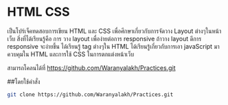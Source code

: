 # HTML CSS
เป็นโปร์เจ็คทดสอบการเขียน HTML และ CSS เพื่อศึกษาเกี่ยวกับการจัดวาง Layout ต่างๆในหน้าเว็บ
สิ่งที่ได้เรียนรู้คือ การ วาง layout เพื่อง่ายต่อการ responsive ถ้าวาง layout ดีการ responsive จะง่ายขึ้น
ได้เรียนรู้ tag ต่างๆใน HTML ได้เรียนรู้เกี่ยวกับการเอา javaScript มาควบคุมใน HTML และการใช้ CSS ในการตกแต่งหน้าเว็บ

สามารถโคลนได้ที่ https://github.com/Waranyalakh/Practices.git

##โดยใช้คำสั่ง 
```bash
git clone https://github.com/Waranyalakh/Practices.git
